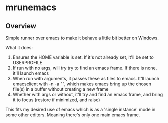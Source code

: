 # mrunemacs

## Overview

Simple runner over emacs to make it behave a little bit better on Windows.

What it does:

1. Ensures the HOME variable is set. If it's not already set, it'll be set to USERPROFILE
2. If run with no args, will try try to find an emacs frame. If there is none, it'll launch emacs
3. When run with arguments, it passes these as files to emacs.
  It'll launch emacsclient with -n -a "", which makes emacs bring up the chosen file(s) in a buffer without creating a new frame
4. Whether with args or without, it'll try and find an emacs frame, and bring it to focus (restore if minimized, and raise)


This fits my desired use of emacs which is as a 'single instance' mode in some other editors. Meaning there's only one main emacs frame.
